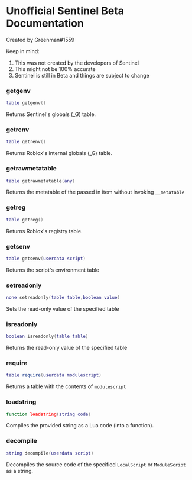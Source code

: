 # Unofficial Sentinel Beta Documentation

Created by Greenman#1559

Keep in mind:
1. This was not created by the developers of Sentinel
2. This might not be 100% accurate
3. Sentinel is still in Beta and things are subject to change

### getgenv
```lua
table getgenv()
```
Returns Sentinel's globals (_G) table.

### getrenv
```lua
table getrenv()
```
Returns Roblox's internal globals (_G) table.

### getrawmetatable
```lua
table getrawmetatable(any)
```
Returns the metatable of the passed in item without invoking `__metatable`

### getreg
```lua
table getreg()
```
Returns Roblox's registry table.

### getsenv
```lua
table getsenv(userdata script)
```
Returns the script's environment table

### setreadonly
```lua
none setreadonly(table table,boolean value)
```
Sets the read-only value of the specified table

### isreadonly
```lua
boolean isreadonly(table table)
```
Returns the read-only value of the specified table

### require
```lua
table require(userdata modulescript)
```
Returns a table with the contents of `modulescript`

### loadstring
```lua
function loadstring(string code)
```
Compiles the provided string as a Lua code (into a function).

### decompile
```lua
string decompile(userdata script)
```
Decompiles the source code of the specified `LocalScript` or `ModuleScript` as a string.

### 
